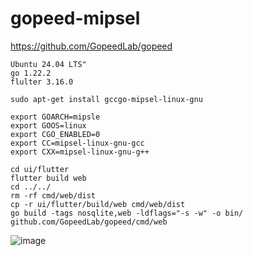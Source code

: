 # gopeed-mipsel

https://github.com/GopeedLab/gopeed
```
Ubuntu 24.04 LTS"
go 1.22.2
flulter 3.16.0
```
```
sudo apt-get install gccgo-mipsel-linux-gnu
```
```
export GOARCH=mipsle
export GOOS=linux
export CGO_ENABLED=0
export CC=mipsel-linux-gnu-gcc
export CXX=mipsel-linux-gnu-g++
```
```
cd ui/flutter
flutter build web
cd ../../
rm -rf cmd/web/dist
cp -r ui/flutter/build/web cmd/web/dist
go build -tags nosqlite,web -ldflags="-s -w" -o bin/ github.com/GopeedLab/gopeed/cmd/web
```
![image](https://github.com/user-attachments/assets/6ff055c9-8cd2-4c09-b3d6-4b5464b2a1fb)

